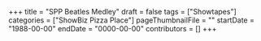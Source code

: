 +++
title = "SPP Beatles Medley"
draft = false
tags = ["Showtapes"]
categories = ["ShowBiz Pizza Place"]
pageThumbnailFile = ""
startDate = "1988-00-00"
endDate = "0000-00-00"
contributors = []
+++
